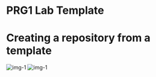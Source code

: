 # PRG1 Lab Template

# Creating a repository from a template

![img-1](https://files.azzen.dev/MiKu9/SiQORUJI11.png/raw)
![img-1](https://files.azzen.dev/MiKu9/XeROKoYi38.png/raw)
